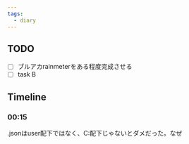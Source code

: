 ```yaml
---
tags:
  - diary
---
```



## TODO

- [ ] ブルアカrainmeterをある程度完成させる
- [ ] task B

## Timeline
### 00:15
.jsonはuser配下ではなく、C:配下じゃないとダメだった。なぜ